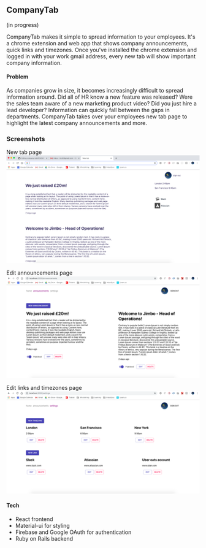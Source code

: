 ## CompanyTab
(in progress)

CompanyTab makes it simple to spread information to your employees. It's a chrome extension and web app that shows company announcements, quick links and timezones. Once you've installed the chrome extension and logged in with your work gmail address, every new tab will show important company information.

#### Problem
As companies grow in size, it becomes increasingly difficult to spread information around. Did all of HR know a new feature was released? Were the sales team aware of a new marketing product video? Did you just hire a lead developer? Information can quickly fall between the gaps in departments. CompanyTab takes over your employees new tab page to highlight the latest company announcements and more.

### Screenshots
New tab page
![](public/CompanyTab.png)


Edit announcements page
![](public/CompanyTabAnnouncements.png)


Edit links and timezones page
![](public/CompanyTabSettings.png)


#### Tech
* React frontend
* Material-ui for styling
* Firebase and Google OAuth for authentication
* Ruby on Rails backend
